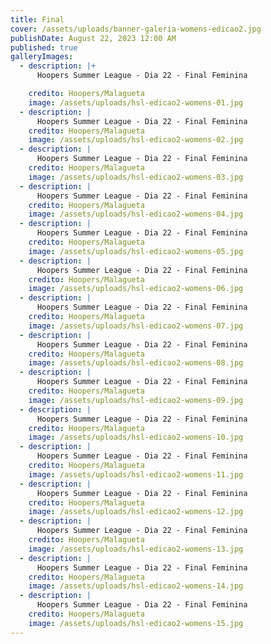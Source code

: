 ```yaml
---
title: Final
cover: /assets/uploads/banner-galeria-womens-edicao2.jpg
publishDate: August 22, 2023 12:00 AM
published: true
galleryImages:
  - description: |+
      Hoopers Summer League - Dia 22 - Final Feminina

    credito: Hoopers/Malagueta
    image: /assets/uploads/hsl-edicao2-womens-01.jpg
  - description: |
      Hoopers Summer League - Dia 22 - Final Feminina
    credito: Hoopers/Malagueta
    image: /assets/uploads/hsl-edicao2-womens-02.jpg
  - description: |
      Hoopers Summer League - Dia 22 - Final Feminina
    credito: Hoopers/Malagueta
    image: /assets/uploads/hsl-edicao2-womens-03.jpg
  - description: |
      Hoopers Summer League - Dia 22 - Final Feminina
    credito: Hoopers/Malagueta
    image: /assets/uploads/hsl-edicao2-womens-04.jpg
  - description: |
      Hoopers Summer League - Dia 22 - Final Feminina
    credito: Hoopers/Malagueta
    image: /assets/uploads/hsl-edicao2-womens-05.jpg
  - description: |
      Hoopers Summer League - Dia 22 - Final Feminina
    credito: Hoopers/Malagueta
    image: /assets/uploads/hsl-edicao2-womens-06.jpg
  - description: |
      Hoopers Summer League - Dia 22 - Final Feminina
    credito: Hoopers/Malagueta
    image: /assets/uploads/hsl-edicao2-womens-07.jpg
  - description: |
      Hoopers Summer League - Dia 22 - Final Feminina
    credito: Hoopers/Malagueta
    image: /assets/uploads/hsl-edicao2-womens-08.jpg
  - description: |
      Hoopers Summer League - Dia 22 - Final Feminina
    credito: Hoopers/Malagueta
    image: /assets/uploads/hsl-edicao2-womens-09.jpg
  - description: |
      Hoopers Summer League - Dia 22 - Final Feminina
    credito: Hoopers/Malagueta
    image: /assets/uploads/hsl-edicao2-womens-10.jpg
  - description: |
      Hoopers Summer League - Dia 22 - Final Feminina
    credito: Hoopers/Malagueta
    image: /assets/uploads/hsl-edicao2-womens-11.jpg
  - description: |
      Hoopers Summer League - Dia 22 - Final Feminina
    credito: Hoopers/Malagueta
    image: /assets/uploads/hsl-edicao2-womens-12.jpg
  - description: |
      Hoopers Summer League - Dia 22 - Final Feminina
    credito: Hoopers/Malagueta
    image: /assets/uploads/hsl-edicao2-womens-13.jpg
  - description: |
      Hoopers Summer League - Dia 22 - Final Feminina
    credito: Hoopers/Malagueta
    image: /assets/uploads/hsl-edicao2-womens-14.jpg
  - description: |
      Hoopers Summer League - Dia 22 - Final Feminina
    credito: Hoopers/Malagueta
    image: /assets/uploads/hsl-edicao2-womens-15.jpg
---
```

